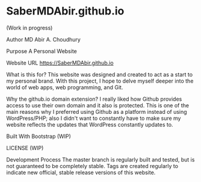 # SaberMDAbir.github.io

(Work in progress)

Author
MD Abir A. Choudhury

Purpose
A Personal Website

Website URL
https://SaberMDAbir.github.io

What is this for?
This website was designed and created to act as a start to my personal brand. With this project, I hope to delve myself deeper into the world of web apps, web programming, and Git. 

Why the github.io domain extension?
I really liked how Github provides access to use their own domain and it also is protected. This is one of the main reasons why I preferred using Github as a platform instead of using WordPress/PHP; also I didn't want to constantly have to make sure my website reflects the updates that WordPress constantly updates to. 

Built With
Bootstrap
(WIP)

LICENSE
(WIP)

Development Process
The master branch is regularly built and tested, but is not guaranteed to be completely stable. Tags are created regularly to indicate new official, stable release versions of this website. 